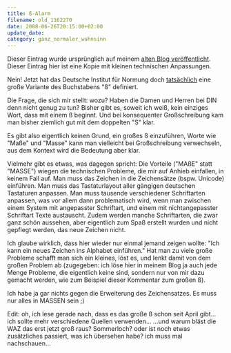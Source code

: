 ```yaml
---
title: ß-Alarm
filename: old_1162270
date: 2008-06-26T20:15:00+02:00
update_date:
category: ganz_normaler_wahnsinn
---
```

Dieser Eintrag wurde ursprünglich auf meinem [alten Blog veröffentlicht](https://stu.blogger.de/stories/1162270/). Dieser Eintrag hier ist eine Kopie mit kleinen technischen Anpassungen.

Nein! Jetzt hat das Deutsche Institut für Normung doch [tatsächlich](http://www.derwesten.de/nachrichten/kultur/szene/2008/6/25/news-58064104/detail.html) eine große Variante des Buchstabens "ß" definiert.

Die Frage, die sich mir stellt: wozu? Haben die Damen und Herren bei DIN denn nicht genug zu tun? Bisher gibt es, soweit ich weiß, kein einziges Wort, dass mit einem ß beginnt. Und bei konsequenter Großschreibung kam man bisher ziemlich gut mit dem doppelten "S" klar.

Es gibt also eigentlich keinen Grund, ein großes ß einzuführen, Worte wie "Maße" und "Masse" kann man vielleicht bei Großschreibung verwechseln, aus dem Kontext wird die Bedeutung aber klar.

Vielmehr gibt es etwas, was dagegen spricht: Die Vorteile ("MAßE" statt "MASSE") wiegen die technischen Probleme, die mir auf Anhieb einfallen, in keinem Fall auf. Man muss das Zeichen in die Zeichensätze (bspw. Unicode) einführen. Man muss das Tastaturlayout aller gängigen deutschen Tastaturen anpassen. Man muss tausende verschiedener Schriftarten anpassen, was vor allem dann problematisch wird, wenn man zwischen einem System mit angepasster Schriftart, und einem mit nichtangepasster Schriftart Texte austauscht. Zudem werden manche Schriftarten, die zwar ganz schön aussehen, aber eigentlich zum Spaß erstellt wurden und nicht gepflegt werden, das neue Zeichen nicht.

Ich glaube wirklich, dass hier wieder nur einmal jemand zeigen wollte: "Ich kann ein neues Zeichen ins Alphabet einführen." Hat man zu viele große Probleme schafft man sich ein kleines, löst es, und lenkt damit von dem großen Problem ab (zugegeben: ich löse hier in meinem Blog ja auch jede Menge Probleme, die eigentlich keine sind, sondern nur von mir dazu gemacht werden, wie zum Beispiel dieser Kommentar zum großen ß).

Ich habe ja gar nichts gegen die Erweiterung des Zeichensatzes. Es muss nur alles in MASSEN sein ;)

Edit: oh, ich lese gerade nach, dass es das große ß schon seit April gibt… ich sollte mehr verschiedene Quellen verwenden…
…und warum bläst die WAZ das erst jetzt groß raus? Sommerloch? oder ist noch etwas zusätzliches passiert, was ich übersehen habe? ich muss mal nachschauen…

